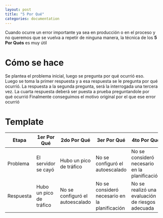 ```yaml
---
layout: post
title: "5 Por Qué"
categories: documentation
---
```


Cuando ocurre un error importante ya sea en producción o en el proceso y no queremos que se vuelva a repetir de ninguna manera, la técnica de<!--more--> los **5 Por Qués** es muy útil

# Cómo se hace

Se plantea el problema inicial, luego se pregunta por qué ocurrió eso.
Luego se toma la primer respuesta y a esa respuesta se le pregunta por qué ocurrió.
La respuesta a la segunda pregunta, será la interrogada una tercera vez.
La cuarta respuesta deberá ser puesta a prueba preguntandole por qué ocurrió
Finalmente conseguimos el motivo original por el que ese error ocurrió

# Template

| Etapa     | 1er Por Qué             | 2do Por Qué                     | 3er Por Qué                                   | 4to Por Qué                                      | 5to Por Qué                                      |
| --------- | ----------------------- | ------------------------------- | --------------------------------------------- | ------------------------------------------------ | ------------------------------------------------ |
| Problema  | El servidor se cayó     | Hubo un pico de tráfico         | No se configuró el autoescalado               | No se consideró necesario en la planificación    | No se realizó una evaluación de riesgos adecuada |
| Respuesta | Hubo un pico de tráfico | No se configuró el autoescalado | No se consideró necesario en la planificación | No se realizó una evaluación de riesgos adecuada | Falta de experiencia en el equipo                |
